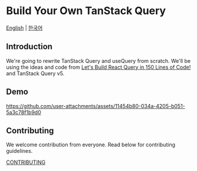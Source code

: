 # Build Your Own TanStack Query

<a href="https://mugglim.github.io/build-your-own-tanstack-query">English</a> | <a href="https://mugglim.github.io/build-your-own-tanstack-query/ko">한국어</a>

## Introduction

We're going to rewrite TanStack Query and useQuery from scratch. We'll be using the ideas and code from [Let's Build React Query in 150 Lines of Code!](https://www.youtube.com/watch?v=9SrIirrnwk0) and TanStack Query v5.

## Demo

https://github.com/user-attachments/assets/11454b80-034a-4205-b051-5a3c78f1b9d0

## Contributing

We welcome contribution from everyone. Read below for contributing guidelines.

[CONTRIBUTING](/CONTRIBUTING.md)
